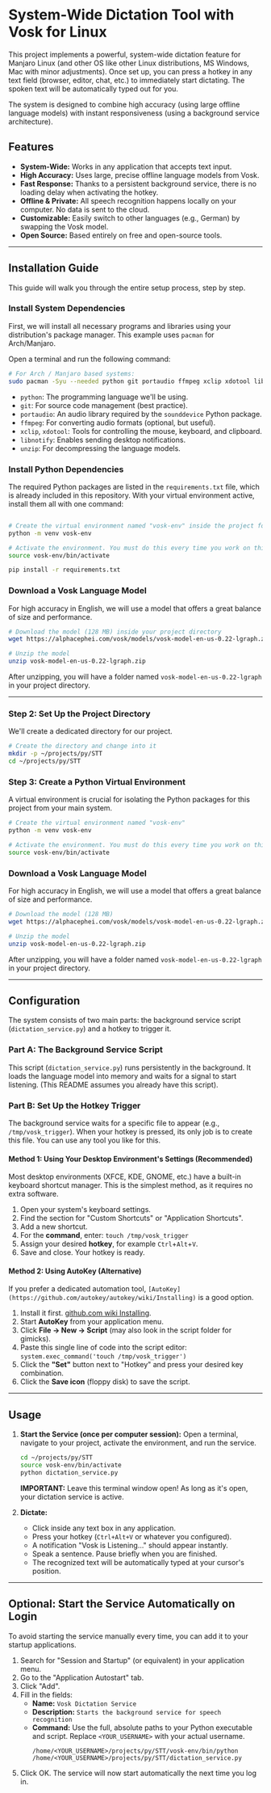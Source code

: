 # System-Wide Dictation Tool with Vosk for Linux

This project implements a powerful, system-wide dictation feature for Manjaro Linux (and other OS like other Linux distributions, MS Windows, Mac with minor adjustments). Once set up, you can press a hotkey in any text field (browser, editor, chat, etc.) to immediately start dictating. The spoken text will be automatically typed out for you.

The system is designed to combine high accuracy (using large offline language models) with instant responsiveness (using a background service architecture).

## Features

*   **System-Wide:** Works in any application that accepts text input.
*   **High Accuracy:** Uses large, precise offline language models from Vosk.
*   **Fast Response:** Thanks to a persistent background service, there is no loading delay when activating the hotkey.
*   **Offline & Private:** All speech recognition happens locally on your computer. No data is sent to the cloud.
*   **Customizable:** Easily switch to other languages (e.g., German) by swapping the Vosk model.
*   **Open Source:** Based entirely on free and open-source tools.

---

## Installation Guide

This guide will walk you through the entire setup process, step by step.

### Install System Dependencies

First, we will install all necessary programs and libraries using your distribution's package manager. This example uses `pacman` for Arch/Manjaro.

Open a terminal and run the following command:

```bash
# For Arch / Manjaro based systems:
sudo pacman -Syu --needed python git portaudio ffmpeg xclip xdotool libnotify unzip
```

*   `python`: The programming language we'll be using.
*   `git`: For source code management (best practice).
*   `portaudio`: An audio library required by the `sounddevice` Python package.
*   `ffmpeg`: For converting audio formats (optional, but useful).
*   `xclip`, `xdotool`: Tools for controlling the mouse, keyboard, and clipboard.
*   `libnotify`: Enables sending desktop notifications.
*   `unzip`: For decompressing the language models.


### Install Python Dependencies

The required Python packages are listed in the `requirements.txt` file, which is already included in this repository. With your virtual environment active, install them all with one command:

```bash

# Create the virtual environment named "vosk-env" inside the project folder
python -m venv vosk-env

# Activate the environment. You must do this every time you work on this project.
source vosk-env/bin/activate

pip install -r requirements.txt
```

### Download a Vosk Language Model

For high accuracy in English, we will use a model that offers a great balance of size and performance.

```bash
# Download the model (128 MB) inside your project directory
wget https://alphacephei.com/vosk/models/vosk-model-en-us-0.22-lgraph.zip

# Unzip the model
unzip vosk-model-en-us-0.22-lgraph.zip
```
After unzipping, you will have a folder named `vosk-model-en-us-0.22-lgraph` in your project directory.

---



### Step 2: Set Up the Project Directory

We'll create a dedicated directory for our project.

```bash
# Create the directory and change into it
mkdir -p ~/projects/py/STT
cd ~/projects/py/STT
```

### Step 3: Create a Python Virtual Environment

A virtual environment is crucial for isolating the Python packages for this project from your main system.

```bash
# Create the virtual environment named "vosk-env"
python -m venv vosk-env

# Activate the environment. You must do this every time you work on this project.
source vosk-env/bin/activate
```

### Download a Vosk Language Model

For high accuracy in English, we will use a model that offers a great balance of size and performance.

```bash
# Download the model (128 MB)
wget https://alphacephei.com/vosk/models/vosk-model-en-us-0.22-lgraph.zip

# Unzip the model
unzip vosk-model-en-us-0.22-lgraph.zip
```
After unzipping, you will have a folder named `vosk-model-en-us-0.22-lgraph` in your project directory.

---

## Configuration

The system consists of two main parts: the background service script (`dictation_service.py`) and a hotkey to trigger it.

### Part A: The Background Service Script

This script (`dictation_service.py`) runs persistently in the background. It loads the language model into memory and waits for a signal to start listening. (This README assumes you already have this script).

### Part B: Set Up the Hotkey Trigger

The background service waits for a specific file to appear (e.g., `/tmp/vosk_trigger`). When your hotkey is pressed, its only job is to create this file. You can use any tool you like for this.

#### Method 1: Using Your Desktop Environment's Settings (Recommended)

Most desktop environments (XFCE, KDE, GNOME, etc.) have a built-in keyboard shortcut manager. This is the simplest method, as it requires no extra software.

1.  Open your system's keyboard settings.
2.  Find the section for "Custom Shortcuts" or "Application Shortcuts".
3.  Add a new shortcut.
4.  For the **command**, enter: `touch /tmp/vosk_trigger`
5.  Assign your desired **hotkey**, for example `Ctrl`+`Alt`+`V`.
6.  Save and close. Your hotkey is ready.

#### Method 2: Using AutoKey (Alternative)

If you prefer a dedicated automation tool, `[AutoKey](https://github.com/autokey/autokey/wiki/Installing)` is a good option.

1.  Install it first. [github.com wiki Installing](https://github.com/autokey/autokey/wiki/Installing).
2.  Start **AutoKey** from your application menu.
3.  Click **File -> New -> Script** (may also look in the script folder for gimicks). 
4.  Paste this single line of code into the script editor: `system.exec_command('touch /tmp/vosk_trigger')`
5.  Click the **"Set"** button next to "Hotkey" and press your desired key combination.
6.  Click the **Save icon** (floppy disk) to save the script.

---

## Usage

1.  **Start the Service (once per computer session):**
    Open a terminal, navigate to your project, activate the environment, and run the service.
    ```bash
    cd ~/projects/py/STT
    source vosk-env/bin/activate
    python dictation_service.py
    ```
    **IMPORTANT:** Leave this terminal window open! As long as it's open, your dictation service is active.

2.  **Dictate:**
    *   Click inside any text box in any application.
    *   Press your hotkey (`Ctrl+Alt+V` or whatever you configured).
    *   A notification "Vosk is Listening..." should appear instantly.
    *   Speak a sentence. Pause briefly when you are finished.
    *   The recognized text will be automatically typed at your cursor's position.

---

## Optional: Start the Service Automatically on Login

To avoid starting the service manually every time, you can add it to your startup applications.

1.  Search for "Session and Startup" (or equivalent) in your application menu.
2.  Go to the "Application Autostart" tab.
3.  Click "Add".
4.  Fill in the fields:
    *   **Name:** `Vosk Dictation Service`
    *   **Description:** `Starts the background service for speech recognition`
    *   **Command:** Use the full, absolute paths to your Python executable and script. Replace `<YOUR_USERNAME>` with your actual username.
        ```
        /home/<YOUR_USERNAME>/projects/py/STT/vosk-env/bin/python /home/<YOUR_USERNAME>/projects/py/STT/dictation_service.py
        ```
5.  Click OK. The service will now start automatically the next time you log in.


